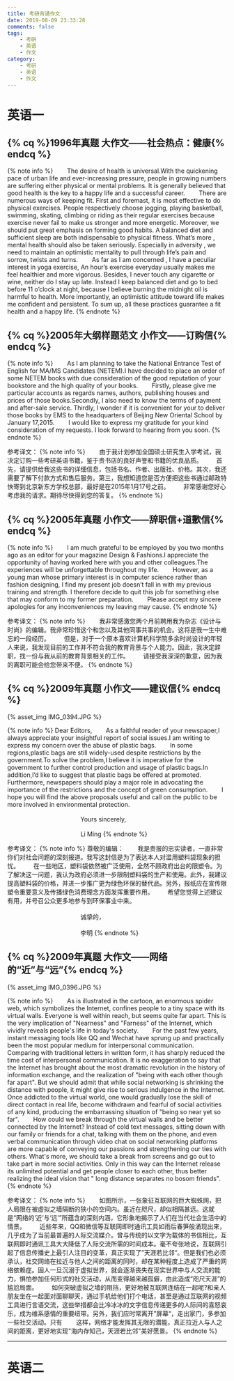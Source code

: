 ```yaml
---
title: 考研背诵作文
date: 2019-08-09 23:33:28
comments: false
tags:
	- 考研
	- 英语
	- 作文
category:
	- 考研
	- 英语
	- 作文
---
```


# 英语一

## {% cq %}1996年真题 大作文——社会热点：健康{% endcq %}
{% note info %}
&emsp;&emsp;The desire of health is universal.With the quickening pace of urban life and ever-increasing pressure, people in growing numbers are suffering either physical or mental problems. It is generally believed that good health is the key to a happy life and a successful career.
&emsp;&emsp;There are numerous ways of keeping fit. First and foremast, it is most effective to do physical exercises. People respectively choose jogging, playing basketball, swimming, skating, climbing or riding as their regular exercises because exercise never fail to make us stronger and more energetic. Moreover, we should put great emphasis on forming good habits. A balanced diet and sufficient sleep are both indispensable to physical fitness. What’s more , mental health should also be taken seriously. Especially in adversity , we need to maintain an optimistic mentality to pull through life’s pain and sorrow, twists and turns.
&emsp;&emsp;As far as I am concerned , I have a peculiar interest in yoga exercise, An hour’s exercise everyday usually makes me feel healthier and more vigorous. Besides, I never touch any cigarette or wine, neither do I stay up late. Instead I keep balanced diet and go to bed before 11 o’clock at night, because I believe burning the midnight oil is harmful to health. More importantly, an optimistic attitude toward life makes me confident and persistent. To sum up, all these practices guarantee a fit health and a happy life.
{% endnote %}
</br>
<!--more-->

## {% cq %}2005年大纲样题范文 小作文——订购信{% endcq %}
{% note info %}
&emsp;&emsp;As I am planning to take the National Entrance Test of English for MA/MS Candidates (NETEM).I have decided to place an order of some NETEM books with due consideration of the good reputation of your bookstore and the high quality of your books.
&emsp;&emsp;Firstly, please give me particular accounts as regards names, authors, publishing houses and prices of those books.Secondly, I also need to know the terms of payment and after-sale service. Thirdly, I wonder if it is convenient for your to deliver those books by EMS to the headquarters of Beijing New Oriental School by January 17,2015.
&emsp;&emsp;I would like to express my gratitude for your kind consideration of my requests. I look forward to hearing from you soon.
{% endnote %}


参考译文：
{% note info %}
&emsp;&emsp;由于我计划参加全国硕士研究生入学考试，我决定订购一些考研英语书籍，鉴于贵书店的良好声誉和书籍的优良品质。
&emsp;&emsp;首先，请提供给我这些书的详细信息，包括书名、作者、出版社、价格。其次，我还需要了解下付款方式和售后服务。第三，我想知道您是否方便把这些书通过邮政特快寄到北京新东方学校总部，最好是在2015年1月17号之前。
&emsp;&emsp;非常感谢您好心考虑我的请求。期待尽快得到您的答复。
{% endnote %}
</br>

## {% cq %}2005年真题 小作文——辞职信+道歉信{% endcq %}
{% note info %}
&emsp;&emsp;I am much grateful to be employed by you two months ago as an editor for your magazine Design & Fashions.I appreciate the opportunity of having worked  here with you and other colleagues.The experiences will be unforgettable throughout my life.
&emsp;&emsp;However, as a young man whose primary interest is in computer science rather than fashion designing, I find my present job doesn’t fall in with my previous training and strength. I therefore decide to quit this job for something else that may conform to my former preparation.
&emsp;&emsp;Please accept my sincere apologies for any inconveniences my leaving may cause.
{% endnote %}

参考译文：
{% note info %}
&emsp;&emsp;我非常感激您两个月前聘用我为杂志《设计与时尚》的编辑。我非常珍惜这个和您以及其他同事共事的机会。这将是我一生中难忘的一段经历。
&emsp;&emsp;但是，对于一个原本喜欢计算机科学院多余时尚设计的年轻人来说，我发现目前的工作并不符合我的教育背景与个人能力。因此，我决定辞职，找一份与我从前的教育背景相关的工作。
&emsp;&emsp;请接受我深深的歉意，因为我的离职可能会给您带来不便。
{% endnote %}
</br>

## {% cq %}2009年真题 小作文——建议信{% endcq %}

{% asset_img IMG_0394.JPG %}

{% note info %}
Dear Editors,
&emsp;&emsp;As a faithful reader of your newspaper,I always appreciate your insightful report of social issues.I am writing to express my concern over the abuse of plastic bags.
&emsp;&emsp;In some regions,plastic bags are still widely-used despite restrictions by the government.To solve the problem,I believe it is imperative for the government to further control  production and usage of plastic bags.In addition,I’d like to suggest that plastic bags be offered at promoted. Furthermore, newspapers should play a major role in advocating the importance of the restrictions and the concept of green consumption. 
&emsp;&emsp;I hope you will find the above proposals useful and call on the public to be more involved in environmental protection.
&emsp;&emsp;&emsp;&emsp;&emsp;&emsp;&emsp;&emsp;&emsp;&emsp;&emsp;&emsp;&emsp;&emsp;&emsp;&emsp;&emsp;&emsp;&emsp;&emsp;&emsp;&emsp;&emsp;&emsp;&emsp;&emsp;&emsp;&emsp;&emsp;&emsp;&emsp;&emsp;&emsp;&emsp;&emsp;&emsp;&emsp;&emsp;&emsp;&emsp;&emsp;&emsp;&emsp;&emsp;&emsp;&emsp;&emsp;&emsp;Yours sincerely,
&emsp;&emsp;&emsp;&emsp;&emsp;&emsp;&emsp;&emsp;&emsp;&emsp;&emsp;&emsp;&emsp;&emsp;&emsp;&emsp;&emsp;&emsp;&emsp;&emsp;&emsp;&emsp;&emsp;&emsp;&emsp;&emsp;&emsp;&emsp;&emsp;&emsp;&emsp;&emsp;&emsp;&emsp;&emsp;&emsp;&emsp;&emsp;&emsp;&emsp;&emsp;&emsp;&emsp;&emsp;&emsp;&emsp;&emsp;&emsp;Li Ming
{% endnote %}

参考译文：
{% note info %}
尊敬的编辑：
&emsp;&emsp;我是贵报的忠实读者，一直非常你们对社会问题的深刻报道。我写这封信是为了表达本人对滥用塑料袋现象的担忧。
&emsp;&emsp;在一些地区，塑料袋依然被广泛使用，全然不顾政府出台的限塑令。为了解决这一问题，我认为政府必须进一步限制塑料袋的生产和使用。此外，我建议提高塑料袋的价格，并进一步推广更为绿色环保的替代品。另外，报纸应在宣传限塑令重要意义及传播绿色消费理念方面发挥重要作用。
&emsp;&emsp;希望您觉得上述建议有用，并号召公众更多地参与到环保事业中来。
&emsp;&emsp;&emsp;&emsp;&emsp;&emsp;&emsp;&emsp;&emsp;&emsp;&emsp;&emsp;&emsp;&emsp;&emsp;&emsp;&emsp;&emsp;&emsp;&emsp;&emsp;&emsp;&emsp;&emsp;&emsp;&emsp;&emsp;&emsp;&emsp;&emsp;&emsp;&emsp;&emsp;&emsp;&emsp;&emsp;&emsp;&emsp;&emsp;&emsp;&emsp;&emsp;&emsp;&emsp;&emsp;&emsp;&emsp;&emsp;诚挚的，
&emsp;&emsp;&emsp;&emsp;&emsp;&emsp;&emsp;&emsp;&emsp;&emsp;&emsp;&emsp;&emsp;&emsp;&emsp;&emsp;&emsp;&emsp;&emsp;&emsp;&emsp;&emsp;&emsp;&emsp;&emsp;&emsp;&emsp;&emsp;&emsp;&emsp;&emsp;&emsp;&emsp;&emsp;&emsp;&emsp;&emsp;&emsp;&emsp;&emsp;&emsp;&emsp;&emsp;&emsp;&emsp;&emsp;&emsp;&emsp;李明
{% endnote %}
</br>

## {% cq %}2009年真题 大作文——网络的“近”与“远”{% endcq %}

{% asset_img IMG_0396.JPG %}

{% note info %}
&emsp;&emsp;As is illustrated in the cartoon, an enormous spider web, which symbolizes the Internet, confines people to a tiny space with its virtual walls. Everyone is well within reach, but seems quite far apart. This is the very implication of "Nearness" and "Farness" of the Internet, which vividly reveals people's life in today's society.
&emsp;&emsp;For the past few years, instant messaging tools like QQ and Wechat have sprung up and practically been the most popular medium for interpersonal communication. Comparing with traditional letters in written form, it has sharply reduced the time cost of interpersonal communication. It is no exaggeration to say that the Internet has brought about the most dramatic revolution in the history of information exchange, and the realization of "being with each other though far apart". But we should admit that while social networking is shrinking the distance with people, it might give rise to serious indulgence in the Internet. Once addicted to the virtual world, one would
gradually lose the skill of direct contact in real life, become
withdrawn and fearful of social activities of any kind,
producing the embarrassing situation of "being so near yet so
far".
&emsp;&emsp;How could we break through the virtual walls and be better connected by the Internet? Instead of cold text messages, sitting down with our family or friends for a chat, talking with them on the phone, and even verbal communication through video chat on social networking platforms are more capable of conveying our passions and strengthening our ties with others. What's more, we should take a break from screens and go out to take part in more social activities. Only in this way can the Internet release its unlimited potential and get people closer to each other, thus better realizing the ideal vision that " long distance separates no bosom friends".
{% endnote %}

参考译文：
{% note info %}
&emsp;&emsp;如图所示，一张象征互联网的巨大蜘蛛网，把人局限在被虚拟之墙隔断的狭小的空间内。虽近在咫尺，却似相隔甚远。这就是“网络的‘近’与‘远’”所蕴含的深刻内涵，它形象地揭示了人们在当代社会生活中的情景。
&emsp;&emsp;近些年来，QQ和微信等互联网即时通讯工具如雨后春笋般涌现出来，几乎成为了当前最普遍的人际交流媒介。曾与传统的以文字为载体的书信相比，互联网即时通讯工具大大降低了人际交流所需的时间成本。毫不夸张地说，互联网引起了信息传播史上最引人注目的变革，真正实现了”天涯若比邻“。但是我们也必须承认，社交网络在拉近与他人之间的距离的同时，却在某种程度上造成了严重的网络依赖症。固人一旦沉溺于虚拟世界，就会逐渐丧失在现实世界中与人交流的能力，惧怕参加任何形式的社交活动，从而变得越来越孤僻，由此造成“咫尺天涯”的尴尬局面。
&emsp;&emsp;如何突破虚拟之墙的阻挡，更好地被互联网连结在一起呢?和亲人朋友坐在一起面对面聊聊天，通过手机给他们打个电话，甚至是通过互联网的视频工具进行言语交流，这些举措都会比冷冰冰的文字信息传递更多的人际间的喜怒哀乐，成为维系感情的重要纽带。另外，我们应时常离开”屏幕“，走出家门，多参加一些社交活动。只有
&emsp;&emsp;这样，网络才能发挥其无限的潜能，真正拉近人与人之间的距离，更好地实现"海内存知己，天涯若比邻"美好愿景。
{% endnote %}
</br>

---

# 英语二